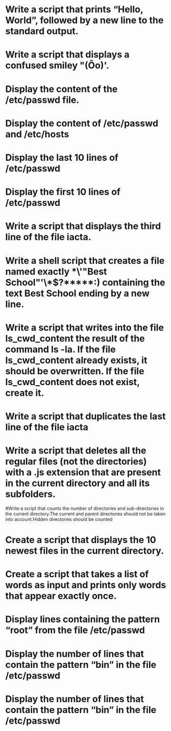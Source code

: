 # Write a script that prints “Hello, World”, followed by a new line to the standard output.
# Write a script that displays a confused smiley "(Ôo)'.
# Display the content of the /etc/passwd file.
# Display the content of /etc/passwd and /etc/hosts
# Display the last 10 lines of /etc/passwd
# Display the first 10 lines of /etc/passwd
# Write a script that displays the third line of the file iacta.
# Write a shell script that creates a file named exactly \*\\'"Best School"\'\\*$\?\*\*\*\*\*:) containing the text Best School ending by a new line.
# Write a script that writes into the file ls_cwd_content the result of the command ls -la. If the file ls_cwd_content already exists, it should be overwritten. If the file ls_cwd_content does not exist, create it.
# Write a script that duplicates the last line of the file iacta
# Write a script that deletes all the regular files (not the directories) with a .js extension that are present in the current directory and all its subfolders.
#Write a script that counts the number of directories and sub-directories in the current directory.The current and parent directories should not be taken into account.Hidden directories should be counted
# Create a script that displays the 10 newest files in the current directory.
# Create a script that takes a list of words as input and prints only words that appear exactly once.
# Display lines containing the pattern “root” from the file /etc/passwd
# Display the number of lines that contain the pattern “bin” in the file /etc/passwd
# Display the number of lines that contain the pattern “bin” in the file /etc/passwd
# 

